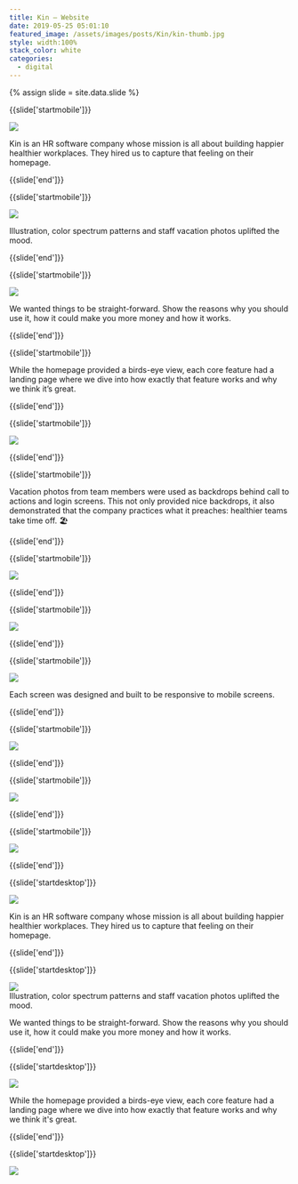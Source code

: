 ```yaml
---
title: Kin — Website
date: 2019-05-25 05:01:10
featured_image: /assets/images/posts/Kin/kin-thumb.jpg
style: width:100%
stack_color: white
categories:
  - digital
---
```

{% assign slide = site.data.slide %}


{{slide['startmobile']}}

<div><img class='full-height' src='{{ site.url }}/assets/images/posts/Kin/kin-1-mobile@2x.png' /></div>

<p class='bg'>Kin is an HR software company whose mission is all about building happier healthier workplaces. They hired us to capture that feeling on their homepage.</p>


{{slide['end']}}


{{slide['startmobile']}}

<div><img class='full-height' src='{{ site.url }}/assets/images/posts/Kin/kin-2-mobile@2x.png' /></div>

<p class='bg-dark'>Illustration, color spectrum patterns and staff vacation photos uplifted the mood.</p>

{{slide['end']}}



{{slide['startmobile']}}

<div><img class='full-height' src='{{ site.url }}/assets/images/posts/Kin/kin-3-mobile@2x.png' /></div>

<p class='bg-dark'>We wanted things to be straight-forward. Show the reasons why you should use it, how it could make you more money and how it works.</p>


{{slide['end']}}



{{slide['startmobile']}}

While the homepage provided a birds-eye view, each core feature had a landing page where we dive into how exactly that feature works and why we think it’s great.

{{slide['end']}}


{{slide['startmobile']}}

<div><img class='full-height' src='{{ site.url }}/assets/images/posts/Kin/kin-4-mobile@2x.png' /></div>

{{slide['end']}}


{{slide['startmobile']}}

Vacation photos from team members were used as backdrops behind call to actions and login screens. This not only provided nice backdrops, it also demonstrated that the company practices what it preaches: healthier teams take time off. 🏖

{{slide['end']}}



{{slide['startmobile']}}

<div><img class='full-height' src='{{ site.url }}/assets/images/posts/Kin/kin-5-mobile@2x.png' /></div>

{{slide['end']}}




{{slide['startmobile']}}

<div><img class='full-height' src='{{ site.url }}/assets/images/posts/Kin/kin-6-mobile@2x.png' /></div>


{{slide['end']}}



{{slide['startmobile']}}

<div><img class='full-height' src='{{ site.url }}/assets/images/posts/Kin/kin-7-mobile@2x.png' /></div>

<p class='bg-dark'>Each screen was designed and built to be responsive to mobile screens.</p>

{{slide['end']}}



{{slide['startmobile']}}

<div><img class='full-height' src='{{ site.url }}/assets/images/posts/Kin/kin-8-mobile@2x.png' /></div>

<p class='bg-dark'></p>

{{slide['end']}}



{{slide['startmobile']}}

<div><img class='full-height' src='{{ site.url }}/assets/images/posts/Kin/kin-9-mobile@2x.png' /></div>

<p class='bg-dark'></p>

{{slide['end']}}



{{slide['startmobile']}}

<div><img class='full-height' src='{{ site.url }}/assets/images/posts/Kin/kin-10-mobile@2x.png' /></div>


{{slide['end']}}





{{slide['startdesktop']}}

<div><img class='full-width' src='{{ site.url }}/assets/images/posts/Kin/kin-1@2x.png' /></div>

Kin is an HR software company whose mission is all about building happier healthier workplaces. They hired us to capture that feeling on their homepage.


{{slide['end']}}



{{slide['startdesktop']}}

<div><img src='{{ site.url }}/assets/images/posts/Kin/kin-2@2x.png' /></div>

<figcaption>Illustration, color spectrum patterns and staff vacation photos uplifted the mood.</figcaption>

We wanted things to be straight-forward. Show the reasons why you should use it, how it could make you more money and how it works.

{{slide['end']}}



{{slide['startdesktop']}}

<div><img src='{{ site.url }}/assets/images/posts/Kin/kin-3@2x.png' /></div>

While the homepage provided a birds-eye view, each core feature had a landing page where we dive into how exactly that feature works and why we think it's great.

{{slide['end']}}



{{slide['startdesktop']}}

<div class='row'>

<div><img src='{{ site.url }}/assets/images/posts/Kin/kin-4@2x.png' /></div><!--

--><div><img src='{{ site.url }}/assets/images/posts/Kin/kin-5@2x.png' /></div>

</div>

Vacation photos from team members were used as backdrops behind call to actions and login screens. This not only provided nice backdrops, it also demonstrated that the company practices what it preaches: healthier teams take time off. 🏖


{{slide['end']}}



{{slide['startdesktop']}}

<div class='row'>

<div><img src='{{ site.url }}/assets/images/posts/Kin/kin-6@2x.png' /></div><!--

--><div><img src='{{ site.url }}/assets/images/posts/Kin/kin-7@2x.png' /></div>

</div>



<div class='row'>

<div><img src='{{ site.url }}/assets/images/posts/Kin/kin-8@2x.png' /></div><!--

--><div><img src='{{ site.url }}/assets/images/posts/Kin/kin-9@2x.png' /></div>

</div>

<br />

{{slide['end']}}



{{slide['startdesktop']}}

<div><img src='{{ site.url }}/assets/images/posts/Kin/kin-10@2x.png' /></div>

Each screen was designed and built to be responsive to mobile screens.

{{slide['end']}}



{{slide['startdesktop']}}

<div><img src='{{ site.url }}/assets/images/posts/Kin/kin-11@2x.png' /></div>

<br />


{{slide['end']}}




{{slide['startdesktop']}}

<div><img src='{{ site.url }}/assets/images/posts/Kin/kin-12@2x.png' /></div>

{{slide['end']}}
